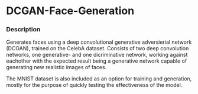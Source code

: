 # DCGAN-Face-Generation

### Description
Generates faces using a deep convolutional generative adversierial network (DCGAN), trained on the CelebA dataset.
Consists of two deep convolution networks, one generative- and one dicriminative network, working against eachother with the expected result being a generative network capable of generating new realistic images of faces.

The MNIST dataset is also included as an option for training and generation, mostly for the purpose of quickly testing the effectiveness of the model.
